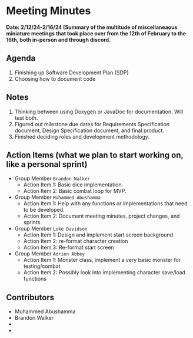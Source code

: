 # Meeting Minutes
**Date: 2/12/24-2/16/24 (Summary of the multitude of miscellaneaous miniature meetings that took place over from the 12th of February to the 16th, both in-person and through discord.**


## Agenda
1. Finishing up Software Development Plan (SDP)
2. Choosing how to document code


## Notes
1. Thinking between using Doxygen or JavaDoc for documentation. Will test both. 
2. Figured out milestone due dates for Requirements Specification document, Design Specification document, and final product.
3. Finished deciding roles and development methodology.

## Action Items (what we plan to start working on, like a personal sprint) 
* Group Member `Brandon Walker`
    * Action Item 1: Basic dice implementation.
    * Action Item 2: Basic combat loop for MVP.
* Group Member `Muhammed Abushamma`
    * Action Item 1: Help with any functions or implementations that need to be developed.
    * Action Item 2: Document meeting minutes, project changes, and sprints.
* Group Member `Luke Davidson`
    * Action Item 1: Design and implement start screen background
    * Action Item 2: re-format character creation
    * Action Item 3: Re-format start screen
* Group Member `Adrien Abbey`
    * Action Item 1: Monster class, implement a very basic monster for testing/combat
    * Action Item 2: Possibly look into implementing character save/load functions

## Contributors
* Muhammed Abushamma
* Brandon Walker
*
*
